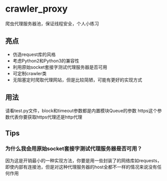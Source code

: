 # crawler_proxy
爬虫代理服务器池，保证线程安全，个人小练习

## 亮点
* 仿造request库的风格
* 考虑Python2和Python3的兼容性
* 利用原始socket套接字测试代理服务器是否可用
* 可定制crawler类
* 无阻塞定时爬取代理网站，但是比较简陋，可能有更好的实现方式

## 用法
请看test.py文件，block和timeout参数都是内置模块Queue的参数
https这个参数代表你要获取https代理还是http代理

## Tips
### 为什么我会用原始socket套接字测试代理服务器是否可用？<br>

因为这是开销最小的一种实现方法，你要是用一些封装了的网络库如requests，
即使内部有连接池，但是对这种代理服务器的host全都不一样的情况来说没有任何作用